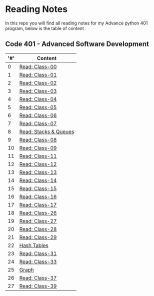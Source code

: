 # Reading Notes

In this repo you will find all reading notes for my Advance python 401 program, below is the table of content .

## Code 401 - Advanced Software Development

|'#' |  Content |
| ------------ | ------------- |
| 0  | [Read: Class-00](./Advance-Python-401/Prep-work-reading/Class-00%20reading.md)|
| 1  | [Read: Class-01](./Advance-Python-401/class-01.md)|
| 2  | [Read: Class-02](./Advance-Python-401/class-02.md)|
| 3  | [Read: Class-03](./Advance-Python-401/class-03.md)|
| 4  | [Read: Class-04](./Advance-Python-401/class-04.md)|
| 5  | [Read: Class-05](./Advance-Python-401/class-05.md)|
| 6  | [Read: Class-06](./Advance-Python-401/class-06.md)|
| 7  | [Read: Class-07](./Advance-Python-401/class-07.md)|
| 8  | [Read: Stacks & Queues](./Advance-Python-401/stacks_&_queues.md)|
| 9  | [Read: Class-08](./Advance-Python-401/class-08.md)|
| 10 | [Read: Class-09](./Advance-Python-401/class-09.md)|
| 11 | [Read: Class-11](./Advance-Python-401/class-11.md)|
| 12 | [Read: Class-12](./Advance-Python-401/class-12.md)|
| 13 | [Read: Class-13](./Advance-Python-401/class-13.md)|
| 14 | [Read: Class-14](./Advance-Python-401/class-14.md)|
| 15 | [Read: Class-15](./Advance-Python-401/class-15.md)|
| 16 | [Read: Class-16](./Advance-Python-401/class-16.md)|
| 17 | [Read: Class-17](./Advance-Python-401/class-17.md)|
| 18 | [Read: Class-26](./Advance-Python-401/class-26.md)|
| 19 | [Read: Class-27](./Advance-Python-401/class-27.md)|
| 20 | [Read: Class-28](./Advance-Python-401/class-28.md)|
| 21 | [Read: Class-29](./Advance-Python-401/class-29.md)|
| 22 | [Hash Tables](./Advance-Python-401/hash_tables.md)|
| 23 | [Read: Class-31](./Advance-Python-401/class-31.md)|
| 24 | [Read: Class-33](./Advance-Python-401/class-33.md)|
| 25 | [Graph](./Advance-Python-401/graph.md)|
| 26 | [Read: Class-37](./Advance-Python-401/class-37.md)|
| 27 | [Read: Class-39](./Advance-Python-401/class-39.md)|
